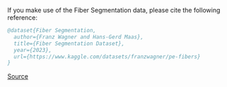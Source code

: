 If you make use of the Fiber Segmentation data, please cite the following reference:

``` bibtex 
@dataset{Fiber Segmentation,
  author={Franz Wagner and Hans-Gerd Maas},
  title={Fiber Segmentation Dataset},
  year={2023},
  url={https://www.kaggle.com/datasets/franzwagner/pe-fibers}
}
```

[Source](https://www.kaggle.com/datasets/franzwagner/pe-fibers)